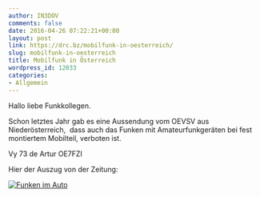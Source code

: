 ```yaml
---
author: IN3DOV
comments: false
date: 2016-04-26 07:22:21+00:00
layout: post
link: https://drc.bz/mobilfunk-in-oesterreich/
slug: mobilfunk-in-oesterreich
title: Mobilfunk in Österreich
wordpress_id: 12033
categories:
- Allgemein
---
```


Hallo liebe Funkkollegen.




Schon letztes Jahr gab es eine Aussendung vom OEVSV aus Niederösterreich,  dass auch das Funken mit Amateurfunkgeräten bei fest montiertem Mobilteil, verboten ist.

Vy 73 de Artur OE7FZI




Hier der Auszug von der Zeitung:




[![Funken im Auto](https://drc.bz/wp-content/uploads/2016/04/Funken-im-Auto-1024x1006.jpg)](https://drc.bz/wp-content/uploads/2016/04/Funken-im-Auto.jpg)



